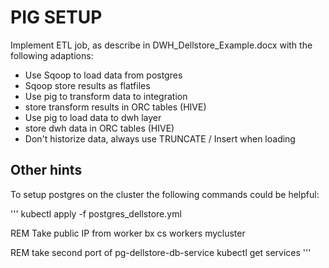 PIG SETUP
=========

Implement ETL job, as describe in DWH_Dellstore_Example.docx with the following adaptions:

- Use Sqoop to load data from postgres
- Sqoop store results as flatfiles
- Use pig to transform data to integration
- store transform results in ORC tables (HIVE)
- Use pig to load data to dwh layer
- store dwh data in ORC tables (HIVE)
- Don't historize data, always use TRUNCATE / Insert when loading

Other hints
-----------

To setup postgres on the cluster the following commands could be helpful:

'''
kubectl apply -f postgres_dellstore.yml

REM Take public IP from worker
bx cs workers mycluster

REM take second port of pg-dellstore-db-service
kubectl get services
'''